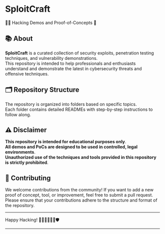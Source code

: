 # SploitCraft
🏴‍☠️ Hacking Demos and Proof-of-Concepts 🥷 


## 📚 About 
**SploitCraft**  is a curated collection of security exploits, penetration testing techniques, and vulnerability demonstrations.  
This repository is intended to help professionals and enthusiasts understand and demonstrate the latest in cybersecurity threats and offensive techniques.  

## 🗂️ Repository Structure 

The repository is organized into folders based on specific topics.  
Each folder contains detailed READMEs with step-by-step instructions to follow along.  

## ⚠️ Disclaimer 

**This repository is intended for educational purposes only**.  
**All demos and PoCs are designed to be used in controlled, legal environments**.  
**Unauthorized use of the techniques and tools provided in this repository is strictly prohibited**.

## 🤝 Contributing 

We welcome contributions from the community! If you want to add a new proof of concept, tool, or improvement, feel free to submit a pull request.  
Please ensure that your contributions adhere to the structure and format of the repository.


---


Happy Hacking! 👨‍💻👩‍💻🕵️‍♂️🛡️


---

